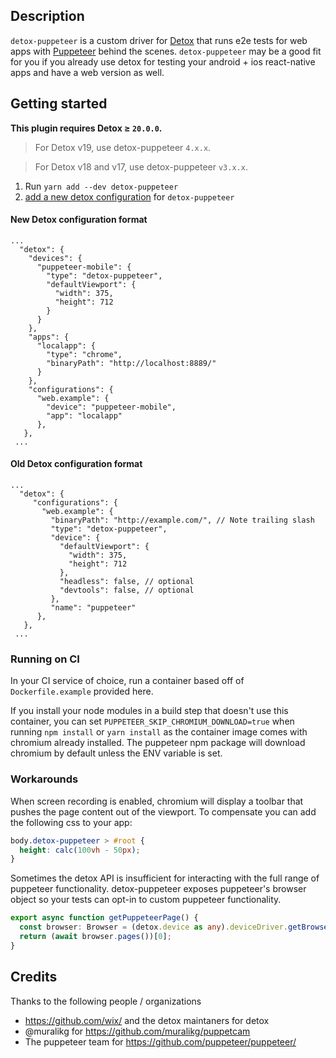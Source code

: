 ## Description

`detox-puppeteer` is a custom driver for [Detox](https://github.com/wix/Detox/) that runs e2e tests for web apps with [Puppeteer](https://github.com/puppeteer/puppeteer/) behind the scenes. `detox-puppeteer` may be a good fit for you if you already use detox for testing your android + ios react-native apps and have a web version as well.

## Getting started

**This plugin requires Detox ≥ `20.0.0`.**

> For Detox v19, use detox-puppeteer `4.x.x`.

> For Detox v18 and v17, use detox-puppeteer `v3.x.x`.

1. Run `yarn add --dev detox-puppeteer`
1. [add a new detox configuration](https://github.com/wix/Detox/blob/master/docs/APIRef.Configuration.md) for `detox-puppeteer`

#### New Detox configuration format

```
...
  "detox": {
    "devices": {
      "puppeteer-mobile": {
        "type": "detox-puppeteer",
        "defaultViewport": {
          "width": 375,
          "height": 712
        }
      }
    },
    "apps": {
      "localapp": {
        "type": "chrome",
        "binaryPath": "http://localhost:8889/"
      }
    },
    "configurations": {
      "web.example": {
        "device": "puppeteer-mobile",
        "app": "localapp"
      },
   },
 ...
```


#### Old Detox configuration format

```
...
  "detox": {
     "configurations": {
       "web.example": {
         "binaryPath": "http://example.com/", // Note trailing slash
         "type": "detox-puppeteer",
         "device": {
           "defaultViewport": {
             "width": 375,
             "height": 712
           },
           "headless": false, // optional
           "devtools": false, // optional
         },
         "name": "puppeteer"
      },
   },
 ...
```

### Running on CI

In your CI service of choice, run a container based off of `Dockerfile.example` provided here.

If you install your node modules in a build step that doesn't use this container, you can set
`PUPPETEER_SKIP_CHROMIUM_DOWNLOAD=true` when running `npm install` or `yarn install` as the
container image comes with chromium already installed. The puppeteer npm package will download
chromium by default unless the ENV variable is set.

### Workarounds

When screen recording is enabled, chromium will display a toolbar that pushes the page content
out of the viewport. To compensate you can add the following css to your app:

```css
body.detox-puppeteer > #root {
  height: calc(100vh - 50px);
}
```

Sometimes the detox API is insufficient for interacting with the full range of puppeteer
functionality. detox-puppeteer exposes puppeteer's browser object so your tests can opt-in to
custom puppeteer functionality.

```ts
export async function getPuppeteerPage() {
  const browser: Browser = (detox.device as any).deviceDriver.getBrowser();
  return (await browser.pages())[0];
}
```

## Credits

Thanks to the following people / organizations

- https://github.com/wix/ and the detox maintaners for detox
- @muralikg for https://github.com/muralikg/puppetcam
- The puppeteer team for https://github.com/puppeteer/puppeteer/
